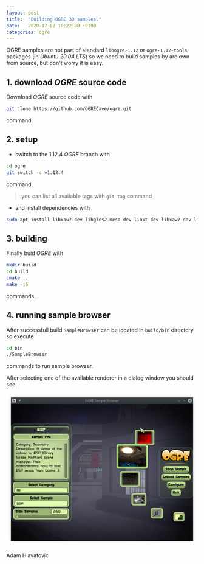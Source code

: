 ```yaml
---
layout: post
title:  "Building OGRE 3D samples."
date:   2020-12-02 10:22:00 +0100
categories: ogre
---
```

OGRE samples are not part of standard `libogre-1.12` or `ogre-1.12-tools` packages (in *Ubuntu 20.04 LTS*) so we need to build samples by are own from source, but don't worry it is easy.

## 1. download *OGRE* source code 

Download *OGRE* source code with 

```bash
git clone https://github.com/OGRECave/ogre.git
```

command.

## 2. setup

- switch to the 1.12.4 *OGRE* branch with

```bash
cd ogre
git switch -c v1.12.4
```

command.

> you can list all available tags with `git tag` command

- and install dependencies with

```bash
sudo apt install libxaw7-dev libgles2-mesa-dev libxt-dev libxaw7-dev libsdl2-dev cmake pkg-config g++
```

## 3. building

Finally buid *OGRE* with

```bash
mkdir build
cd build
cmake ..
make -j6
```

commands.

## 4. running sample browser

After successfull build `SampleBrowser` can be located in `build/bin` directory so execute

```bash
cd bin
./SampleBrowser
```

commands to run sample browser.

After selecting one of the available renderer in a dialog window you should see

![SampleBrowser screenshot](/assets/image/ogre_sample_browser.jpg)

Adam Hlavatovic
